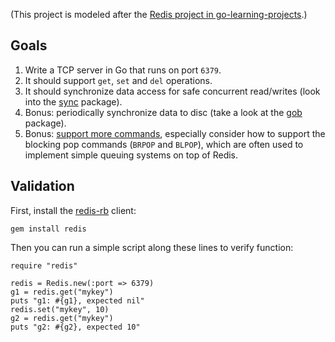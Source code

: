 (This project is modeled after the [Redis project in go-learning-projects](https://github.com/lethain/go-learning-projects/tree/master/redis).)

## Goals

1. Write a TCP server in Go that runs on port `6379`.
2. It should support `get`, `set` and `del` operations.
3. It should synchronize data access for safe concurrent read/writes (look into the [sync](https://golang.org/pkg/sync/) package).
4. Bonus: periodically synchronize data to disc (take a look at the [gob](https://golang.org/pkg/encoding/gob/) package).
5. Bonus: [support more commands](http://redis.io/commands), especially consider how to
    support the blocking pop commands (`BRPOP` and `BLPOP`), which are often used to
        implement simple queuing systems on top of Redis.

## Validation

First, install the [redis-rb](https://github.com/redis/redis-rb) client:

    gem install redis

Then you can run a simple script along these lines to verify function:

    require "redis"

    redis = Redis.new(:port => 6379)
    g1 = redis.get("mykey")
    puts "g1: #{g1}, expected nil"
    redis.set("mykey", 10)
    g2 = redis.get("mykey")
    puts "g2: #{g2}, expected 10"